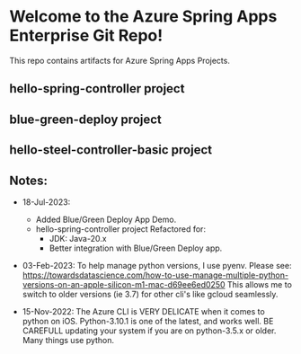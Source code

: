 
# Welcome to the Azure Spring Apps Enterprise Git Repo! 

This repo contains artifacts for Azure Spring Apps Projects.


## hello-spring-controller project

## blue-green-deploy project

## hello-steel-controller-basic project 

## Notes:
- 18-Jul-2023: 
  - Added Blue/Green Deploy App Demo.
  - hello-spring-controller project Refactored for:
    - JDK: Java-20.x
    - Better integration with Blue/Green Deploy app.

- 03-Feb-2023: To help manage python versions, I use pyenv.  Please see: https://towardsdatascience.com/how-to-use-manage-multiple-python-versions-on-an-apple-silicon-m1-mac-d69ee6ed0250
  This allows me to switch to older versions (ie 3.7) for other cli's like gcloud seamlessly.
- 15-Nov-2022: The Azure CLI is VERY DELICATE when it comes to python on iOS.  Python-3.10.1 is one of the latest, and works well.   BE CAREFULL updating your system if you are on python-3.5.x or older.  Many things use python.  



